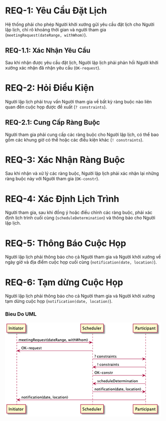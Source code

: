 <!-- # REQ-1: Yêu Cầu Đặt Lịch-->
<treqs-element id="c9a45c6e085a11efb56c32bd8644677e" type="requirement">

# REQ-1: Yêu Cầu Đặt Lịch

Hệ thống phải cho phép Người khởi xướng gửi yêu cầu đặt lịch cho Người lập lịch, chỉ rõ khoảng thời gian và người tham gia (`meetingRequest(dateRange, withWhom)`).
</treqs-element>

<!-- 1.1  ## REQ-1.1: Xác Nhận Yêu Cầu -->
<treqs-element id="adc02ab4086411ef8c3432bd8644677e" type="requirement">

## REQ-1.1: Xác Nhận Yêu Cầu

Sau khi nhận được yêu cầu đặt lịch, Người lập lịch phải phản hồi Người khởi xướng xác nhận đã nhận yêu cầu (`OK-request`).
<treqs-link type="parent" target="c9a45c6e085a11efb56c32bd8644677e" />
</treqs-element>

<!-- # REQ-2: Hỏi Điều Kiện -->
<treqs-element id="f81e9b0e086411efbe2a32bd8644677e" type="requirement">

# REQ-2: Hỏi Điều Kiện

Người lập lịch phải truy vấn Người tham gia về bất kỳ ràng buộc nào liên quan đến cuộc họp được đề xuất (`? constraints`).
</treqs-element>

<!-- ## REQ-2.1: Cung Cấp Ràng Buộc -->
<treqs-element id="522e2924086611ef95ed32bd8644677e" type="requirement">

## REQ-2.1: Cung Cấp Ràng Buộc

Người tham gia phải cung cấp các ràng buộc cho Người lập lịch, có thể bao gồm các khung giờ có thể hoặc các điều kiện khác (`! constraints`).
<treqs-link type="parent" target="f81e9b0e086411efbe2a32bd8644677e" />
</treqs-element>

<!-- # REQ-3: Xác Nhận Ràng Buộc -->
<treqs-element id="57770870086511efb70632bd8644677e" type="requirement">

# REQ-3: Xác Nhận Ràng Buộc

Sau khi nhận và xử lý các ràng buộc, Người lập lịch phải xác nhận lại những ràng buộc này với Người tham gia (`OK-constr`).
</treqs-element>

<!-- # REQ-4: Xác Định Lịch Trình -->
<treqs-element id="5c3f188e086511efaedb32bd8644677e" type="requirement">

# REQ-4: Xác Định Lịch Trình

Người tham gia, sau khi đồng ý hoặc điều chỉnh các ràng buộc, phải xác định lịch trình cuối cùng (`scheduleDetermination`) và thông báo cho Người lập lịch.
</treqs-element>

<!-- # REQ-5: Thông Báo Cuộc Họp -->
<treqs-element id="5f85e73e086511efb56432bd8644677e" type="requirement">

# REQ-5: Thông Báo Cuộc Họp

Người lập lịch phải thông báo cho cả Người tham gia và Người khởi xướng về ngày giờ và địa điểm cuộc họp cuối cùng (`notification(date, location)`).
</treqs-element>

<treqs-element id="f419378e088d11efafb29a770d496c3b" type="requirement">

# REQ-6: Tạm dừng Cuộc Họp

Người lập lịch phải thông báo cho cả Người tham gia và Người khởi xướng tạm dừng cuộc họp (`notification(date, location)`).
</treqs-element>

<treqs-element id="8dd284e4513c11ed97c08adebfb72d7e22222" type="information">

### Bieu Do UML

<!--
![invite_meeting](invite_meeting.png)
-->

![treqs create details](invite_meeting.png)
</treqs-element>

